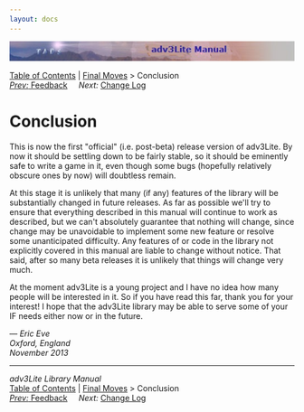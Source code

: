 ```yaml
---
layout: docs
---
```

<div class="topbar">

<img src="topbar.jpg" data-border="0" />

</div>

<div class="nav">

<a href="toc.html" class="nav">Table of Contents</a> \|
<a href="final.html" class="nav">Final Moves</a> \> Conclusion  
<span class="navnp"><a href="feedback.html" class="nav"><em>Prev:</em> Feedback</a>
    *Next:* <a href="changelog.html" class="nav">Change Log</a>
   </span>

</div>

<div class="main">

# Conclusion

This is now the first "official" (i.e. post-beta) release version of
adv3Lite. By now it should be settling down to be fairly stable, so it
should be eminently safe to write a game in it, even though some bugs
(hopefully relatively obscure ones by now) will doubtless remain.

At this stage it is unlikely that many (if any) features of the library
will be substantially changed in future releases. As far as possible
we'll try to ensure that everything described in this manual will
continue to work as described, but we can't absolutely guarantee that
nothing will change, since change may be unavoidable to implement some
new feature or resolve some unanticipated difficulty. Any features of or
code in the library not explicitly covered in this manual are liable to
change without notice. That said, after so many beta releases it is
unlikely that things will change very much.

At the moment adv3Lite is a young project and I have no idea how many
people will be interested in it. So if you have read this far, thank you
for your interest! I hope that the adv3Lite library may be able to serve
some of your IF needs either now or in the future.

— *Eric Eve  
Oxford, England  
November 2013*

</div>

------------------------------------------------------------------------

<div class="navb">

*adv3Lite Library Manual*  
<a href="toc.html" class="nav">Table of Contents</a> \|
<a href="final.html" class="nav">Final Moves</a> \> Conclusion  
<span class="navnp"><a href="feedback.html" class="nav"><em>Prev:</em> Feedback</a>
    *Next:* <a href="changelog.html" class="nav">Change Log</a>
   </span>

</div>
